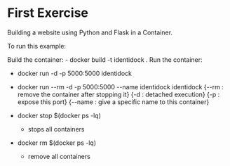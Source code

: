 # First Exercise

Building a website using Python and Flask in a Container.

To run this example:

Build the container:
    - docker build -t identidock .
Run the container:

- docker run -d -p 5000:5000 identidock
- docker run --rm -d -p 5000:5000 --name identidock identidock
        {--rm : remove the container after stopping it}
        {-d : detached execution}
        {-p : expose this port}
        {--name : give a specific name to this container}

- docker stop $(docker ps -lq)
  - stops all containers

- docker rm $(docker ps -lq)
  - remove all containers

